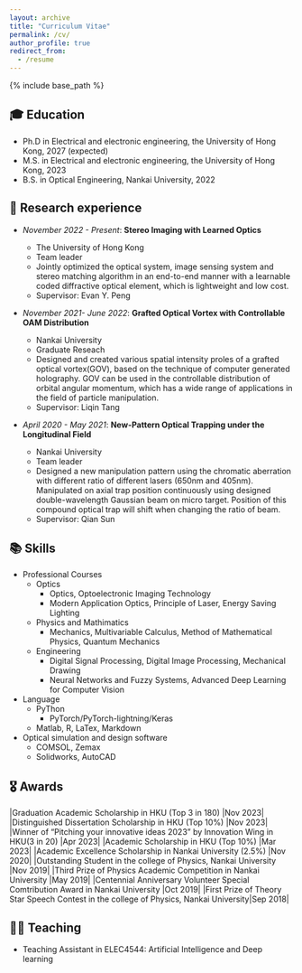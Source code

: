 ```yaml
---
layout: archive
title: "Curriculum Vitae"
permalink: /cv/
author_profile: true
redirect_from:
  - /resume
---
```


{% include base_path %}

## 🎓 Education

* Ph.D in Electrical and electronic engineering, the University of Hong Kong, 2027 (expected)
* M.S. in Electrical and electronic engineering, the University of Hong Kong, 2023
* B.S. in Optical Engineering, Nankai University, 2022

## 📒 Research experience

* *November 2022 - Present*: **Stereo Imaging with Learned Optics**
  * The University of Hong Kong
  * Team leader
  * Jointly optimized the optical system, image sensing system and stereo matching algorithm in an end-to-end manner with a learnable coded diffractive optical element, which is lightweight and low cost.
  * Supervisor: Evan Y. Peng

* *November 2021- June 2022*: **Grafted Optical Vortex with Controllable OAM Distribution**
  * Nankai University
  * Graduate Reseach
  * Designed and created various spatial intensity proles of a grafted optical vortex(GOV), based on the technique of computer generated holography. GOV can be used in the controllable distribution of
orbital angular momentum, which has a wide range of applications in the field of particle manipulation.
  * Supervisor: Liqin Tang

* *April 2020 - May 2021*: **New-Pattern Optical Trapping under the Longitudinal Field**
  * Nankai University
  * Team leader
  * Designed a new manipulation pattern using the chromatic aberration with different ratio of different lasers (650nm and 405nm). Manipulated on axial trap position continuously using designed double-wavelength Gaussian beam on micro target. Position of this compound optical trap will shift when changing the ratio of beam.
  * Supervisor: Qian Sun
  
## 📚 Skills

* Professional Courses
  * Optics
    * Optics, Optoelectronic Imaging Technology
    * Modern Application Optics, Principle of Laser, Energy Saving Lighting
  * Physics and Mathimatics
    * Mechanics, Multivariable Calculus, Method of Mathematical Physics, Quantum Mechanics
  * Engineering
    * Digital Signal Processing,  Digital Image Processing, Mechanical Drawing
    * Neural Networks and Fuzzy Systems, Advanced Deep Learning for Computer Vision
* Language
  * PyThon
    * PyTorch/PyTorch-lightning/Keras
  * Matlab, R, LaTex, Markdown
* Optical simulation and design software
  * COMSOL, Zemax
  * Solidworks, AutoCAD

## 🎖 Awards
  

|Graduation Academic Scholarship in HKU (Top 3 in 180)                                 |Nov 2023|
|Distinguished Dissertation Scholarship in HKU (Top 10%)                               |Nov 2023|
|Winner of “Pitching your innovative ideas 2023” by Innovation Wing in HKU(3 in 20)    |Apr 2023|
|Academic Scholarship in HKU (Top 10%)                                                 |Mar 2023|
|Academic Excellence Scholarship in Nankai University (2.5%)                           |Nov 2020|
|Outstanding Student in the college of Physics, Nankai University                      |Nov 2019|
|Third Prize of Physics Academic Competition in Nankai University                      |May 2019|
|Centennial Anniversary Volunteer Special Comtribution Award in Nankai University      |Oct 2019|
|First Prize of Theory Star Speech Contest in the college of Physics, Nankai University|Sep 2018|

## 👩‍🏫 Teaching

* Teaching Assistant in ELEC4544: Artificial Intelligence and Deep learning
  
